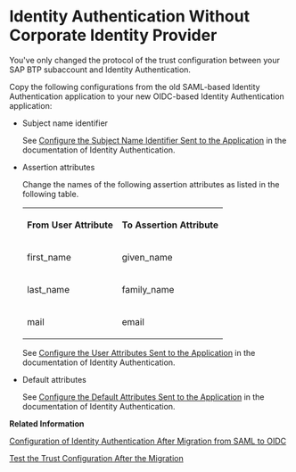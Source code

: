 <!-- loio8c37725a2b964d87987c385d125c5bdd -->

# Identity Authentication Without Corporate Identity Provider

You've only changed the protocol of the trust configuration between your SAP BTP subaccount and Identity Authentication.

Copy the following configurations from the old SAML-based Identity Authentication application to your new OIDC-based Identity Authentication application:

-   Subject name identifier

    See [Configure the Subject Name Identifier Sent to the Application](http://help.sap.com/docs/IDENTITY_AUTHENTICATION/6d6d63354d1242d185ab4830fc04feb1/1d020e3a3ba34c43a71fde70bfa6419a.html) in the documentation of Identity Authentication.

-   Assertion attributes

    Change the names of the following assertion attributes as listed in the following table.


    <table>
    <tr>
    <th valign="top">

    From User Attribute


    
    </th>
    <th valign="top">

    To Assertion Attribute


    
    </th>
    </tr>
    <tr>
    <td valign="top">

    first\_name


    
    </td>
    <td valign="top">

    given\_name


    
    </td>
    </tr>
    <tr>
    <td valign="top">

    last\_name


    
    </td>
    <td valign="top">

    family\_name


    
    </td>
    </tr>
    <tr>
    <td valign="top">

    mail


    
    </td>
    <td valign="top">

    email


    
    </td>
    </tr>
    </table>
    
    See [Configure the User Attributes Sent to the Application](https://help.sap.com/docs/IDENTITY_AUTHENTICATION/6d6d63354d1242d185ab4830fc04feb1/d361407d36c5443298a909acbbd96ec4.html) in the documentation of Identity Authentication.

-   Default attributes

    See [Configure the Default Attributes Sent to the Application](https://help.sap.com/docs/IDENTITY_AUTHENTICATION/6d6d63354d1242d185ab4830fc04feb1/a2f1e4692e7d4379ab82144ab309e7b3.html) in the documentation of Identity Authentication.


**Related Information**  


[Configuration of Identity Authentication After Migration from SAML to OIDC](configuration-of-identity-authentication-after-migration-from-saml-to-oidc-1fa7273.md "You replaced an SAML trust configuration to your custom identity provider with an OIDC trust configuration to Identity Authentication. Now, you need to make sure that the subaccount gets the same user attributes (names and values) as before.")

[Test the Trust Configuration After the Migration](test-the-trust-configuration-after-the-migration-edc7c42.md "Check that your users can still access their applications and have all the attributes they require. Use these steps to validate your new configuration.")

